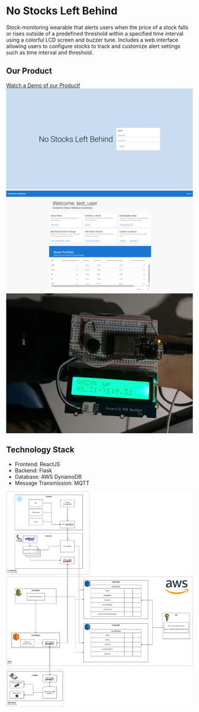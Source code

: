# No Stocks Left Behind
Stock-monitoring wearable that alerts users when the price of a stock falls or rises outside of a predefined threshold within a specified time interval using a colorful LCD screen and buzzer tune. Includes a web interface allowing users to configure stocks to track and customize alert settings such as time interval and threshold.

## Our Product
[Watch a Demo of our Product!](https://www.youtube.com/watch?v=QkWaab9HHJM)
![Web Login](https://github.com/hmillersarah/stock-wearable/blob/main/docs/login.PNG)
![Web Dashboard](https://github.com/hmillersarah/stock-wearable/blob/main/docs/dashboard.PNG)
![Device](https://github.com/hmillersarah/stock-wearable/blob/main/docs/stock%20up.jpg)

## Technology Stack
* Frontend: ReactJS
* Backend: Flask
* Database: AWS DynamoDB
* Message Transmission: MQTT

![Design Diagram](https://github.com/hmillersarah/stock-wearable/blob/main/docs/System%20Diagram.drawio.png)
